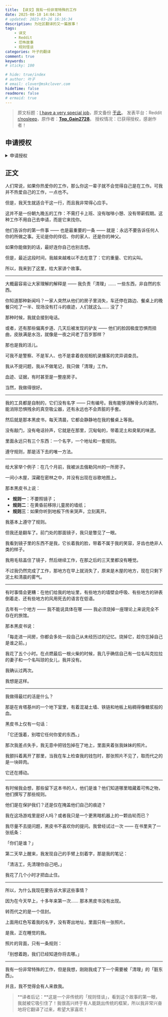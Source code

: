 ```yaml
---
title: 【译文】我有一份非常特殊的工作
date: 2025-08-10 14:04:34
# updated: 2023-03-26 16:16:34
description: 为社区翻译的又一篇故事！
tags: 
    - 译文
    - Reddit
    - 恐怖故事
    - 规则怪谈
categories: 叶子的翻译
comment: true
keywords: 
# sticky: 100

# hide: true/index
# author: 叶子
# email: clover@mskclover.com
hideTime: false
readmore: false
# ermaid: true
---
```


> 原文标题：[I have a very special job](https://www.reddit.com/r/nosleep/comments/1mjf6ag/i_have_a_very_special_job/)，原文备份 [于此](https://archive.ph/QkmIp/)。
> 发表平台：Reddit [r/nosleep](https://www.reddit.com/r/nosleep/)，原作者：[**Top_Gain2728**](https://www.reddit.com/user/Top_Gain2728/)。
> 授权情况：已获得授权，感谢作者！

<!-- more -->

## 申请授权

<details close>
<summary>申请授权</summary>

**Misaka_Clover**，2025-08-10 14:02 PM：

> Hi Top_Gain2728! 
> 
> I just read your story on r/nosleep: "I have a very special job", and it's absolutely amazing! May I have your permission to translate it into Chinese and post it on a Chinse forum much like reddit? Giving you full credit of course, and I will send you a link to the post. The translation would not be used to profit in any way, it is purely out of interest. 
> 
> Please let me know if it works for you! Thank you :)

**Top_Gain2728**，2025-08-10 18:24 PM：

<div class="info">

> Sure :)

</div> 

**Misaka_Clover**，2025-08-10 14:02 PM：

> I’m so glad to hear from you! I have post the translation at: [forum’s link]
> 
> Thank you again for your amazing work :)

</details>

## 正文

人们常说，如果你热爱你的工作，那么你这一辈子就不会觉得自己是在工作。可我并不热爱自己的工作，一点也不。

但是，我天生就适合干这一行，而且我非常得心应手。

这并不是一份朝九晚五的工作：不需打卡上班、没有咖啡小憩、没有带薪假期。这种工作不用自己去申请，而是它来找你。

他们告诉你的第一件事 —— 也是最重要的一条 —— 就是：永远不要告诉任何人你的所做之事。无论是你的伴侣、你的家人、还是你的神父。

如果你能做到的话，最好连你自己也别去想。

但是，最近这段时间，我越来越难以不去在意了：它的重量、它的尖叫。

所以，我来到了这里，给大家讲个故事。

----

大概最容易让大家理解的解释是 —— 我负责「清理」…… 一些东西，非自然的东西。

你知道那种新闻吗？一家人突然从他们的房子里消失，车还停在路边、餐桌上的晚餐只吃了一半、现场没有打斗的痕迹，人们就这么…… 没了？

那种时候，我就会接到电话。

或者，还有那些偏离步道、几天后被发现的驴友 —— 他们的脸因极度恐惧而扭曲，皮肤满是水泡，就像是一夜之间老了百岁那样？

那也是我的活儿。

可我不是警察、不是军人、也不是拿着夜视相机录播客的灵异调查员。

我从不提问题，我从不做笔记，我只做「清理」工作。

血迹、证据，有时甚至是一整座房子。

当然，我做得很好。

----

我的工具都是自制的，它们没有名字 —— 只有编号。我有能够消解骨头的溶剂，能消除恐惧残余的真空吸尘器，还有永远也不会弄脏的手套。

然后就是那本黑皮书，每天清晨，它都会静静地在我的餐桌上等我。

没有敲门，没有电话铃声，它就是在那里，沉甸甸的，带着泥土和臭氧的味道。

里面永远只有三个东西：一个名字，一个地址和一套规则。

遵守规则，那是活下去的唯一方法。

----

给大家举个例子：在几个月前，我被派去俄勒冈州的一所房子。

一间小木屋，深藏在密林之中，并没有出现在谷歌地图上。

那本黑皮书上说：

- **规则一**：不要照镜子；
- **规则二**：在黄昏前移除儿童房的墙纸；
- **规则三**：如果你听到地板下传来哭声，立刻离开。

我基本上遵守了规则。

但我还是翻车了。前门处的那面镜子，我只是瞥见了一眼。

我看到镜子里的东西不是我，它长着我的脸，带着不属于我的笑容，牙齿也绝非人类的样子。

我用毛毯盖住了镜子，然后继续工作，在那之后的三天里都没有睡觉。

不过我仍然完成了工作，那地方在早上就消失了，原来是木屋的地方，现在只剩下泥土和清晨的雾气。

----

有时事情会更糟：在他们给我的地址里，有些地方的墙壁会呼吸、有些地方的钟表倒着走、还有些地方的风用死去的语言在低语。

去年有一个地方 —— 我不能说具体在哪 —— 我必须烧掉一座理论上来说完全不存在的旅馆。

那本黑皮书说：

「每走进一间房，你都会多处一段自己从未经历过的记忆。烧掉它，趁你忘掉自己是谁之前。」

我花了五个小时。在点燃最后一根火柴的时候，我几乎确信自己有一位名叫克拉拉的妻子和一个名叫琼的女儿，我并没有。

我确认过两次。

我想是这样。

----

我做得最烂的活是什么？

那是在肯塔基州的一个地下室里，有着混凝土墙、铁链和地板上粘稠得像糖浆般的血。

黑皮书上仅有一句话：

「它还饿着，别喂它任何你爱的东西。」

那次我差点失手，我无意中把钱包掉在了地上，里面夹着张我妹妹的照片。

我颤抖着离开了那里，当我在车上检查我的钱包时，那张照片不见了，取而代之的是一块碎肉。

它还在搏动。

----

有时候我会想，那些留下这本书的人，他们是谁？他们知道哪里暗藏着可怖之物，他们撰写了那些规则。

他们是在保护我们？还是仅在掩盖他们自己的痕迹？

我在这场游戏里是好人吗？或者我只是一个更黑暗机器上的一颗齿轮而已？

我尽量不去提问题，黑皮书不喜欢你的提问。我曾经试过一次 —— 在书里夹了一张纸条：

「你们是谁？」

第二天早上醒来，我发现自己的手臂上刻着字，那是我的笔记：

「清洁工，先清理你自己吧。」

我花了几个小时才把血止住。

----

所以，为什么我现在要告诉大家这些事情？

因为在今天早上，十多年来第一次…… 那本黑皮书没有出现。

转而代之的是一个信封。

上面用红色写着我的名字，没有寄出地址，里面只有一张照片。

是我，正在睡觉的我。

照片的背面，只有一条规则：

「别想着跑，我们已经知道你将去哪。」

----

我有一份非常特殊的工作，但是我想，刚刚我成了下一个需要被「清理」的「脏东西」。

并且，我不觉得会有人来救我。



> **译者后记：**这是一个非传统的「规则怪谈」，看到这个故事的第一眼，我就被它吸引住了！我很高兴终于有人能跳出传统的框架，所以我非常兴奋地将它翻译了过来，希望大家喜欢！
